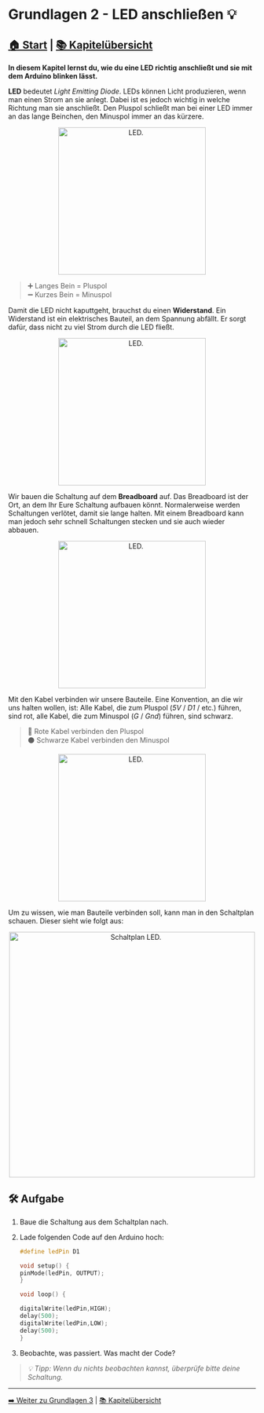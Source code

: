 # Grundlagen 2 - LED anschließen 💡

[🏠 Start](index) \| [📚 Kapitelübersicht](Kapiteluebersicht)
---

**In diesem Kapitel lernst du, wie du eine LED richtig anschließt und sie mit dem Arduino blinken lässt.**

**LED** bedeutet *Light Emitting Diode*. LEDs können Licht produzieren, wenn man einen Strom an sie anlegt. Dabei ist es jedoch wichtig in welche Richtung man sie anschließt. Den Pluspol schließt man bei einer LED immer an das lange Beinchen, den Minuspol immer an das kürzere.
<p align="center"><img src="img/LED_plus_minus.jpg" width="300" alt="LED."></p>

> ➕ Langes Bein = Pluspol <br>
> ➖ Kurzes Bein = Minuspol

Damit die LED nicht kaputtgeht, brauchst du einen **Widerstand**. Ein Widerstand ist ein elektrisches Bauteil, an dem Spannung abfällt. Er sorgt dafür, dass nicht zu viel Strom durch die LED fließt.

<p align="center"><img src="img/widerstand.jpg" width="300" alt="LED."></p>

Wir bauen die Schaltung auf dem **Breadboard** auf. Das Breadboard ist der Ort, an dem Ihr Eure Schaltung aufbauen könnt. Normalerweise werden Schaltungen verlötet, damit sie lange halten. Mit einem Breadboard kann man jedoch sehr schnell Schaltungen stecken und sie auch wieder abbauen.

<p align="center"><img src="img/breadboard.jpg" width="300" alt="LED."></p>

Mit den Kabel verbinden wir unsere Bauteile. Eine Konvention, an die wir uns halten wollen, ist: Alle Kabel, die zum Pluspol (*5V* / *D1* / etc.) führen, sind rot, alle Kabel, die zum Minuspol (*G* / *Gnd*) führen, sind schwarz.

> 🔴 Rote Kabel verbinden den Pluspol<br>
> ⚫ Schwarze Kabel verbinden den Minuspol

<p align="center"><img src="img/kabel_plus_minus.jpg" width="300" alt="LED."></p>

Um zu wissen, wie man Bauteile verbinden soll, kann man in den Schaltplan schauen. Dieser sieht wie folgt aus:
<p align="center"><img src="img/Schaltung_g2.jpg" width="500" alt="Schaltplan LED."></p>

## 🛠️ Aufgabe

1. Baue die Schaltung aus dem Schaltplan nach.

2. Lade folgenden Code auf den Arduino hoch:

    ```cpp
    #define ledPin D1

    void setup() {
    pinMode(ledPin, OUTPUT);
    }

    void loop() {

    digitalWrite(ledPin,HIGH);
    delay(500);
    digitalWrite(ledPin,LOW);
    delay(500);
    }
    ```

3. Beobachte, was passiert. Was macht der Code?

> *💡 Tipp: Wenn du nichts beobachten kannst, überprüfe bitte deine Schaltung.*

---
[➡️ Weiter zu Grundlagen 3](Grundlagen3) \| [📚 Kapitelübersicht](Kapiteluebersicht)

